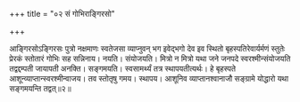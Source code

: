 +++
title = "०२ सं गोभिराङ्गिरसो"

+++

आङ्गिरसोऽङ्गिरसः पुत्रो नक्षमाणः स्वतेजसा व्याप्नुवन् भग इवेद्भगो देव इव स्थितो बृहस्पतिरेवार्यर्मणं स्तुतेः प्रेरकं स्तोतारं गोभिः सह सन्निनाय। नयति। संयोजयति। मित्रो न मित्रो यथा जने जनपदे स्वरश्मीन्संयोजयति तद्वद्दम्पती जायापती अनक्ति। सङ्गमयति। स्वसामर्थ्यं तत्र स्थापयतीत्यर्थः। हे बृहस्पते आशून्व्याप्तान्स्वरश्मीन्वाजय। तव स्तोतृषु गमय। स्थापय। आशूनिव व्याप्तानश्वानाजौ सङ्ग्रामे योद्धारो यथा सङ्गमयन्ति तद्वत्॥२॥